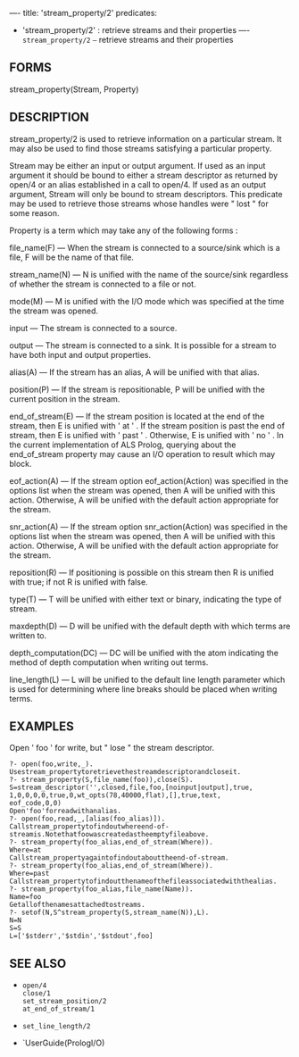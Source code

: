 —-
title: 'stream_property/2'
predicates:
 - 'stream_property/2' : retrieve streams and their properties
—-
`stream_property/2` `—` retrieve streams and their properties


## FORMS

stream_property(Stream, Property)


## DESCRIPTION

stream_property/2 is used to retrieve information on a particular stream. It may also be used to find those streams satisfying a particular property.

Stream may be either an input or output argument. If used as an input argument it should be bound to either a stream descriptor as returned by open/4 or an alias established in a call to open/4. If used as an output argument, Stream will only be bound to stream descriptors. This predicate may be used to retrieve those streams whose handles were &quot; lost &quot; for some reason.

Property is a term which may take any of the following forms :

file_name(F) — When the stream is connected to a source/sink which is a file, F will be the name of that file.

stream_name(N) — N is unified with the name of the source/sink regardless of whether the stream is connected to a file or not.

mode(M) — M is unified with the I/O mode which was specified at the time the stream was opened.

input — The stream is connected to a source.

output — The stream is connected to a sink. It is possible for a stream to have both input and output properties.

alias(A) — If the stream has an alias, A will be unified with that alias.

position(P) — If the stream is repositionable, P will be unified with the current position in the stream.

end_of_stream(E) — If the stream position is located at the end of the stream, then E is unified with ' at ' . If the stream position is past the end of stream, then E is unified with ' past ' . Otherwise, E is unified with ' no ' . In the current implementation of ALS Prolog, querying about the end_of_stream property may cause an I/O operation to result which may block.

eof_action(A) — If the stream option eof_action(Action) was specified in the options list when the stream was opened, then A will be unified with this action. Otherwise, A will be unified with the default action appropriate for the stream.

snr_action(A) — If the stream option snr_action(Action) was specified in the options list when the stream was opened, then A will be unified with this action. Otherwise, A will be unified with the default action appropriate for the stream.

reposition(R) — If positioning is possible on this stream then R is unified with true; if not R is unified with false.

type(T) — T will be unified with either text or binary, indicating the type of stream.

maxdepth(D) — D will be unified with the default depth with which terms are written to.

depth_computation(DC) — DC will be unified with the atom indicating the method of depth computation when writing out terms.

line_length(L) — L will be unified to the default line length parameter which is used for determining where line breaks should be placed when writing terms.


## EXAMPLES

Open ' foo ' for write, but &quot; lose &quot; the stream descriptor.

```
?- open(foo,write,_).
Usestream_propertytoretrievethestreamdescriptorandcloseit.
?- stream_property(S,file_name(foo)),close(S).
S=stream_descriptor('',closed,file,foo,[noinput|output],true,
1,0,0,0,0,true,0,wt_opts(78,40000,flat),[],true,text,
eof_code,0,0)
Open'foo'forreadwithanalias.
?- open(foo,read,_,[alias(foo_alias)]).
Callstream_propertytofindoutwhereend-of-streamis.Notethatfoowascreatedastheemptyfileabove.
?- stream_property(foo_alias,end_of_stream(Where)).
Where=at
Callstream_propertyagaintofindoutabouttheend-of-stream.
?- stream_property(foo_alias,end_of_stream(Where)).
Where=past
Callstream_propertytofindoutthenameofthefileassociatedwiththealias.
?- stream_property(foo_alias,file_name(Name)).
Name=foo
Getallofthenamesattachedtostreams.
?- setof(N,S^stream_property(S,stream_name(N)),L).
N=N
S=S
L=['$stderr','$stdin','$stdout',foo]
```

## SEE ALSO

- `open/4`  
`close/1`  
`set_stream_position/2`  
`at_end_of_stream/1`

- `set_line_length/2`
- `UserGuide(PrologI/O)

